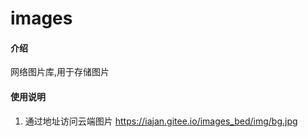 # images

#### 介绍
网络图片库,用于存储图片

#### 使用说明

1. 通过地址访问云端图片 https://iajan.gitee.io/images_bed/img/bg.jpg

